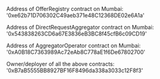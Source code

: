 Address of OfferRegistry contract on Mumbai: '0xe62b71D706302C49aeb371e48C12368DE02e6A1a'

Address of DirectRequestAggregator contract on Mumbai: '0x543838263CD6a67E3836eB3BC8f45cfB6c09CD19'

Address of AggregatorOperator contract on Mumbai:
'0xA0B18C7363989Ac72eAb8C778aE1f6De67802700'

Owner/deployer of all the above contracts: '0xB7aB5555BB8927BF16F8496da338a3033c12F8f3'